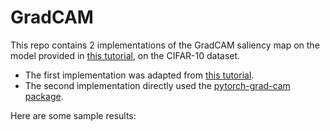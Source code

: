 # GradCAM
This repo contains 2 implementations of the GradCAM saliency map on the model provided in [this tutorial](https://captum.ai/tutorials/CIFAR_TorchVision_Interpret), on the CIFAR-10 dataset.
* The first implementation was adapted from [this tutorial](https://medium.com/@stepanulyanin/implementing-grad-cam-in-pytorch-ea0937c31e82).
* The second implementation directly used the [pytorch-grad-cam package](https://github.com/jacobgil/pytorch-grad-cam).

Here are some sample results:
